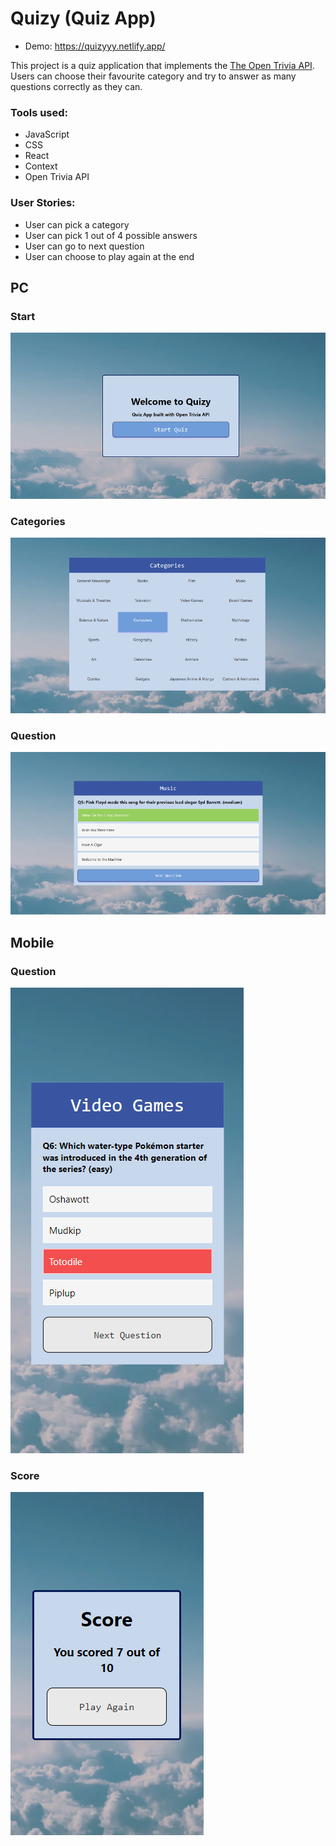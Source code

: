 # Quizy (Quiz App)

- Demo: https://quizyyy.netlify.app/

This project is a quiz application that implements the [The Open Trivia API](https://opentdb.com). 
Users can choose their favourite category and try to answer as many questions correctly as they can.

### Tools used:
- JavaScript 
- CSS
- React
- Context
- Open Trivia API

### User Stories: 
- User can pick a category
- User can pick 1 out of 4 possible answers
- User can go to next question
- User can choose to play again at the end

## PC

### Start
![](https://github.com/tom-morgan00/Quizy/blob/master/screenshots/1.png?raw=true)

### Categories
![](https://github.com/tom-morgan00/Quizy/blob/master/screenshots/2.png?raw=true)

### Question
![](https://github.com/tom-morgan00/Quizy/blob/master/screenshots/3.png?raw=true)

## Mobile

### Question
![](https://github.com/tom-morgan00/Quizy/blob/master/screenshots/4.png?raw=true)

### Score
![](https://github.com/tom-morgan00/Quizy/blob/master/screenshots/5.png?raw=true)
